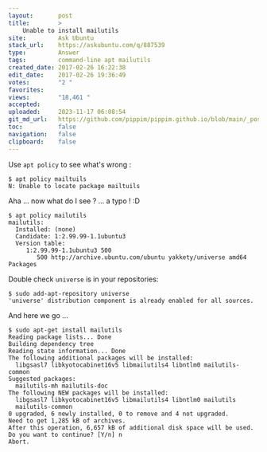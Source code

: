 ```yaml
---
layout:       post
title:        >
    Unable to install mailutils
site:         Ask Ubuntu
stack_url:    https://askubuntu.com/q/887539
type:         Answer
tags:         command-line apt mailutils
created_date: 2017-02-26 16:22:38
edit_date:    2017-02-26 19:36:49
votes:        "2 "
favorites:    
views:        "18,461 "
accepted:     
uploaded:     2023-11-17 06:08:54
git_md_url:   https://github.com/pippim/pippim.github.io/blob/main/_posts/2017/2017-02-26-Unable-to-install-mailutils.md
toc:          false
navigation:   false
clipboard:    false
---
```


Use `apt policy` to see what's wrong :  

``` 
$ apt policy mailtuils
N: Unable to locate package mailtuils
```

Aha ... now what do I see ? ... a typo ! :D

``` 
$ apt policy mailutils
mailutils:
  Installed: (none)
  Candidate: 1:2.99.99-1.1ubuntu3
  Version table:
     1:2.99.99-1.1ubuntu3 500
        500 http://archive.ubuntu.com/ubuntu yakkety/universe amd64 Packages
```

Double check `universe` is in your repositories:

``` 
$ sudo add-apt-repository universe
'universe' distribution component is already enabled for all sources.
```

And here we go ...

``` 
$ sudo apt-get install mailutils
Reading package lists... Done
Building dependency tree       
Reading state information... Done
The following additional packages will be installed:
  libgsasl7 libkyotocabinet16v5 libmailutils4 libntlm0 mailutils-common
Suggested packages:
  mailutils-mh mailutils-doc
The following NEW packages will be installed:
  libgsasl7 libkyotocabinet16v5 libmailutils4 libntlm0 mailutils
  mailutils-common
0 upgraded, 6 newly installed, 0 to remove and 4 not upgraded.
Need to get 1,285 kB of archives.
After this operation, 6,657 kB of additional disk space will be used.
Do you want to continue? [Y/n] n
Abort.
```


